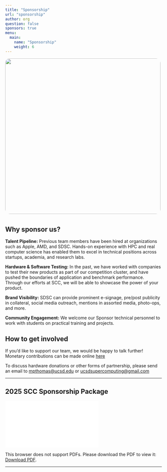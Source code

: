 ```yaml
---
title: "Sponsorship"
url: "sponsorship"
author: org
question: false
sponsors: true
menu:
  main:
    name: "Sponsorship"
    weight: 6
---
```


<img src="/images/scc-team-photo.jpeg" width="500px" style="border-radius: 3%; margin-bottom: 8px;">

<!-- To be added when we get a picture with a sponsor -->
<!-- <p style="font-size: 15px; font-style: italic; text-align: center;">SCC24 team with <b>[sponsor]</b></p> -->

## Why sponsor us?

**Talent Pipeline:** Previous team members have been hired at organizations such as Apple, AMD, and SDSC. Hands-on experience with HPC and real computer science has enabled them to excel in technical positions across startups, academia, and research labs.

**Hardware & Software Testing:** In the past, we have worked with companies to test their new products as part of our competition cluster, and have pushed the boundaries of application and benchmark performance. Through our efforts at SCC, we will be able to showcase the power of your product.

**Brand Visibility:** SDSC can provide prominent e-signage, pre/post publicity in collateral, social media outreach, mentions in assorted media, photo-ops, and more.

**Community Engagement:** We welcome our Sponsor technical personnel to work with students on practical training and projects.

## How to get involved

If you’d like to support our team, we would be happy to talk further! Monetary contributions can be made online [here](https://giveto.ucsd.edu/giving/home/gift-referral/e4cddf78-4e99-462b-93ac-ffbea5886c5a)

To discuss hardware donations or other forms of partnership, please send an email to
mpthomas@ucsd.edu
or
ucsdsupercomputing@gmail.com

---

## 2025 SCC Sponsorship Package

<object data="/sponsorship-package.pdf" type="application/pdf" width="100%" height="700px">
    <embed src="/sponsorship-package.pdf">
        <p>This browser does not support PDFs. Please download the PDF to view it: <a href="/sponsorship-package.pdf">Download PDF</a>.</p>
    </embed>
</object>

---
